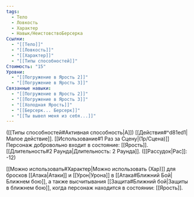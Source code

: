 ```yaml
---
tags:
  - Тело
  - Ловкость
  - Характер
  - Навык/НеистовствоБерсерка
Ссылки:
  - "[[Тело]]"
  - "[[Ловкость]]"
  - "[[Характер]]"
  - "[[Типы способностей]]"
Стоимость: "15"
Уровни:
  - "[[Погружение в Ярость 2]]"
  - "[[Погружение в Ярость 3]]"
Связанные навыки:
  - "[[Погружение в Ярость 2]]"
  - "[[Погружение в Ярость 3]]"
  - "[[Холодная Ярость]]"
  - "[[Берсерк... Берсерк]]"
  - "[[Ты вывел меня из себя...]]"
---
```

([[Типы способностей#Активная способность|А]]) [[Действия#^d81ed1|Малое действие]]. [[Использование#1 Раз за Сцену|(1р/Сцена)]] Персонаж добровольно входит в состояние: [[Ярость]].  [[Длительность#2 Раунда|Длительность: 2 Раунда]]. ([[Рассудок|Рас]]: -12)

[[Можно использовать#Характер|Можно использовать (Хар)]] для бросков [[Атака|Атаки]] и [[Урон|Урона]] в [[Атака#Ближний Бой|Ближнем бою]], а также высчитывания [[Защита#Ближний бой|Защиты в ближнем бою]], когда персонаж находится в состоянии: [[Ярость]]. 
